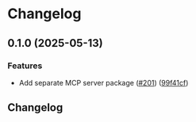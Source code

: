 # Changelog

## 0.1.0 (2025-05-13)


### Features

* Add separate MCP server package ([#201](https://github.com/lumirlumir/fork-rewrite/issues/201)) ([99f41cf](https://github.com/lumirlumir/fork-rewrite/commit/99f41cf3c4788a3bc0111de807ce599b8084d480))

## Changelog
